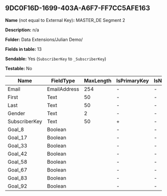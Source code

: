 ## 9DC0F16D-1699-403A-A6F7-FF7CC5AFE163

**Name** (not equal to External Key)**:** MASTER_DE Segment 2

**Description:** n/a

**Folder:** Data Extensions/Julian Demo/

**Fields in table:** 13

**Sendable:** Yes (`SubscriberKey` to `_SubscriberKey`)

**Testable:** No

| Name | FieldType | MaxLength | IsPrimaryKey | IsNullable | DefaultValue |
| --- | --- | --- | --- | --- | --- |
| Email | EmailAddress | 254 | - | - |  |
| First | Text | 50 | - | - |  |
| Last | Text | 50 | - | - |  |
| Gender | Text | 2 | - | - |  |
| SubscriberKey | Text | 50 | + | - |  |
| Goal_8 | Boolean |  | - | - |  |
| Goal_17 | Boolean |  | - | - |  |
| Goal_33 | Boolean |  | - | - |  |
| Goal_42 | Boolean |  | - | - |  |
| Goal_58 | Boolean |  | - | - |  |
| Goal_67 | Boolean |  | - | - |  |
| Goal_83 | Boolean |  | - | - |  |
| Goal_92 | Boolean |  | - | - |  |
